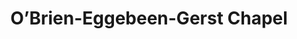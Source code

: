---
title: "O’Brien-Eggebeen-Gerst Chapel"
url: /grand-rapids/obrien-eggebeen-gerst-chapel/
shop: funeral directors
---